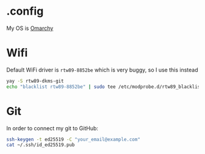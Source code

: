 # .config
My OS is [Omarchy](https://omarchy.org/)

# Wifi
Default WiFi driver is `rtw89-8852be` which is very buggy, so I use this instead

```bash
yay -S rtw89-dkms-git
echo "blacklist rtw89-8852be" | sudo tee /etc/modprobe.d/rtw89_blacklist.conf
```

# Git
In order to connect my git to GitHub:

```bash
ssh-keygen -t ed25519 -C "your_email@example.com"
cat ~/.ssh/id_ed25519.pub
```
